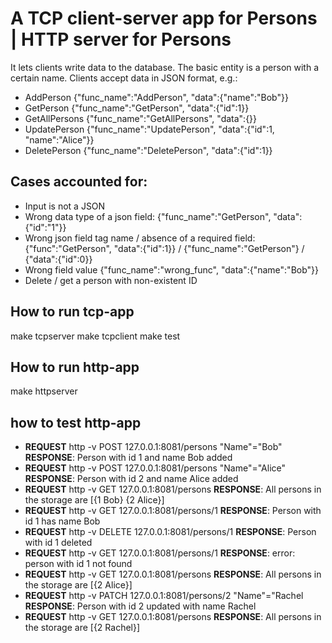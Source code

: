 # A TCP client-server app for Persons | HTTP server for Persons

It lets clients write data to the database. The basic entity is a person with a certain name. 
Clients accept data in JSON format, e.g.:

- AddPerson {"func_name":"AddPerson", "data":{"name":"Bob"}}
- GetPerson {"func_name":"GetPerson", "data":{"id":1}}
- GetAllPersons {"func_name":"GetAllPersons", "data":{}}
- UpdatePerson {"func_name":"UpdatePerson", "data":{"id":1, "name":"Alice"}}
- DeletePerson {"func_name":"DeletePerson", "data":{"id":1}}

## Cases accounted for: 

- Input is not a JSON
- Wrong data type of a json field: {"func_name":"GetPerson", "data":{"id":"1"}}
- Wrong json field tag name / absence of a required field: {"func":"GetPerson", "data":{"id":1}} / {"func_name":"GetPerson"} / {"data":{"id":0}}
- Wrong field value {"func_name":"wrong_func", "data":{"name":"Bob"}}
- Delete / get a person with non-existent ID

## How to run tcp-app

make tcpserver
make tcpclient
make test

## How to run http-app

make httpserver

## how to test http-app


- **REQUEST** http -v POST 127.0.0.1:8081/persons "Name"="Bob"      **RESPONSE**: Person with id 1 and name Bob added
- **REQUEST** http -v POST 127.0.0.1:8081/persons "Name"="Alice"    **RESPONSE**: Person with id 2 and name Alice added
- **REQUEST** http -v GET 127.0.0.1:8081/persons                    **RESPONSE**: All persons in the storage are [{1 Bob} {2 Alice}]
- **REQUEST** http -v GET 127.0.0.1:8081/persons/1                  **RESPONSE**: Person with id 1 has name Bob
- **REQUEST** http -v DELETE 127.0.0.1:8081/persons/1               **RESPONSE**: Person with id 1 deleted
- **REQUEST** http -v GET 127.0.0.1:8081/persons/1                  **RESPONSE**: error: person with id 1 not found
- **REQUEST** http -v GET 127.0.0.1:8081/persons                    **RESPONSE**: All persons in the storage are [{2 Alice}]
- **REQUEST** http -v PATCH 127.0.0.1:8081/persons/2 "Name"="Rachel **RESPONSE**: Person with id 2 updated with name Rachel
- **REQUEST** http -v GET 127.0.0.1:8081/persons                    **RESPONSE**: All persons in the storage are [{2 Rachel}]

